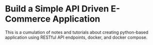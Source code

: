 # Build a Simple API Driven E-Commerce Application

This is a cumulation of notes and tutorials about creating python-based application using RESTful API endpoints, docker, and docker compose.

#